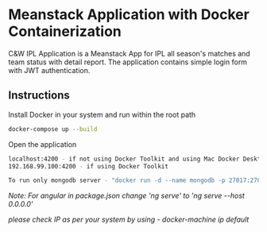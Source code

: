 # Meanstack Application with Docker Containerization

C&W IPL Application is a Meanstack App for IPL all season's matches and team status with detail report. The application contains simple login form with JWT authentication.

## Instructions

Install Docker in your system and run within the root path

```bash
docker-compose up --build
```

Open the application 

```bash
localhost:4200 - if not using Docker Toolkit and using Mac Docker Desktop
192.168.99.100:4200 - if using Docker Toolkit

To run only mongodb server - "docker run -d --name mongodb -p 27017:27017 mongo"
```
*Note: For angular in package.json change 'ng serve' to 'ng serve --host 0.0.0.0'*

*please check IP as per your system by using - docker-machine ip default* 


